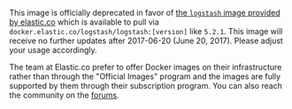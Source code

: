 This image is officially deprecated in favor of [the `logstash` image provided by elastic.co](https://www.elastic.co/guide/en/logstash/5.2/docker.html) which is available to pull via `docker.elastic.co/logstash/logstash:[version]` like `5.2.1`. This image will receive no further updates after 2017-06-20 (June 20, 2017). Please adjust your usage accordingly.

The team at Elastic.co prefer to offer Docker images on their infrastructure rather than through the "Official Images" program and the images are fully supported by them through their subscription program. You can also reach the community on the [forums](https://discuss.elastic.co/c/logstash).
